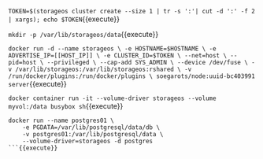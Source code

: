 `TOKEN=$(storageos cluster create --size 1 | tr -s ':'| cut -d ':' -f 2 | xargs); echo $TOKEN`{{execute}}

`mkdir -p /var/lib/storageos/data`{{execute}}

`
docker run -d --name storageos \
    -e HOSTNAME=$HOSTNAME \
    -e ADVERTISE_IP=[[HOST_IP]] \
    -e CLUSTER_ID=$TOKEN \
    --net=host \
    --pid=host \
    --privileged \
    --cap-add SYS_ADMIN \
    --device /dev/fuse \
    -v /var/lib/storageos:/var/lib/storageos:rshared \
    -v /run/docker/plugins:/run/docker/plugins \
    soegarots/node:uuid-bc403991 server
`{{execute}}

`docker container run -it --volume-driver storageos --volume myvol:/data busybox sh`{{execute}}

```
docker run --name postgres01 \
    -e PGDATA=/var/lib/postgresql/data/db \
    -v postgres01:/var/lib/postgresql/data \
    --volume-driver=storageos -d postgres
```{{execute}}
